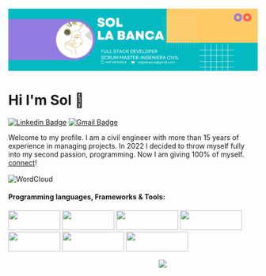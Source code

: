 

![Header image](https://github.com/Sollb77/Sollb77/blob/main/github.jpg)
# Hi I'm Sol 👋



[![Linkedin Badge](https://img.shields.io/badge/-slb-blue?style=flat&logo=Linkedin&logoColor=white&link=https://www.linkedin.com/in/sol-la-banca/)](https://www.linkedin.com/in/sol-la-banca/)
[![Gmail Badge](https://img.shields.io/badge/-slb-d14836?style=flat-square&logo=Gmail&logoColor=white&link=mailto:solglabanca@gmail.com)](mailto:solglabanca@gmail.com)

Welcome to my profile. I am a civil engineer with more than 15 years of experience in managing projects. In 2022 I decided to throw myself fully into my second passion, programming. Now I am giving 100% of myself. [connect](https://www.linkedin.com/in/sol-la-banca/)!


<img src="https://us.123rf.com/450wm/volhah/volhah2011/volhah201100015/159731988-mujer-hermosa-joven-que-usa-una-computadora-port%C3%A1til-sentada-en-una-pose-de-loto-con-las-piernas.jpg?ver=6" alt="WordCloud" width="30%" align='center'>

#### Programming languages, Frameworks & Tools:

<img src="https://cdn.icon-icons.com/icons2/2530/PNG/512/html_button_icon_151929.png" width="105" height="40" /> <img src="https://cdn.icon-icons.com/icons2/2530/PNG/512/css_button_icon_151935.png" width="105" height="40" /> <img src="https://cdn.icon-icons.com/icons2/2530/PNG/512/bootstrap_button_icon_151958.png" width="125" height="40"/> <img src="https://cdn.icon-icons.com/icons2/2530/PNG/512/js_button_icon_151927.png" width="125" height="40" /> <img src="https://cdn.icon-icons.com/icons2/2530/PNG/512/react_button_icon_151947.png" width="105" height="40" /> <img src="https://cdn.icon-icons.com/icons2/2530/PNG/512/angular_button_icon_151960.png" width="125" height="40" /> <img src="https://cdn.icon-icons.com/icons2/2530/PNG/512/nodejs_button_icon_151951.png" width="125" height="40" /> 
      

  

<img align='right' src='https://media.giphy.com/media/bcKmIWkUMCjVm/giphy.gif' width='200"'>



